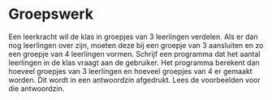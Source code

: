 # Groepswerk

Een leerkracht wil de klas in groepjes van 3 leerlingen verdelen. Als er dan nog leerlingen over zijn, moeten deze bij een groepje van 3 aansluiten en zo een groepje van 4 leerlingen vormen. Schrijf een programma dat het aantal leerlingen in de klas vraagt aan de gebruiker. Het programma berekent dan hoeveel groepjes van 3 leerlingen en hoeveel groepjes van 4 er gemaakt worden. Dit wordt in een antwoordzin afgedrukt. Lees de voorbeelden voor die antwoordzin.



